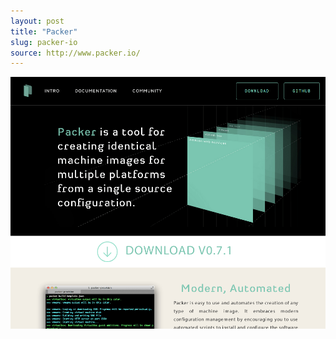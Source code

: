 ```yaml
---
layout: post
title: "Packer"
slug: packer-io
source: http://www.packer.io/
---
```


<img src="/screenshots/packer.png">
